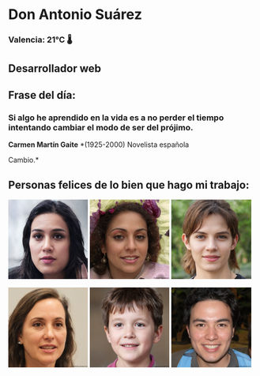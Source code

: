 # Don Antonio Suárez
### Valencia:  21°C 🌡️
## Desarrollador web
## Frase del día:
<!-- START QUOTE -->
### Si algo he aprendido en la vida es a no perder el tiempo intentando cambiar el modo de ser del prójimo.
**Carmen Martín Gaite** *(1925-2000) Novelista española


Cambio.*
<!-- END QUOTE -->






## Personas felices de lo bien que hago mi trabajo:

<p float="left">
  <img src="src/image_0.png" width="32%" />
  <img src="src/image_1.png" width="32%" /> 
  <img src="src/image_2.png" width="32%" />
</p>
<p float="left">
  <img src="src/image_3.png" width="32%" />
  <img src="src/image_4.png" width="32%" /> 
  <img src="src/image_5.png" width="32%" />
</p>
